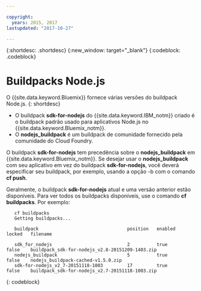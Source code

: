 ```yaml
---

copyright:
  years: 2015, 2017
lastupdated: "2017-10-27"

---
```


{:shortdesc: .shortdesc}
{:new_window: target="_blank"}
{:codeblock: .codeblock}

# Buildpacks Node.js

O {{site.data.keyword.Bluemix}} fornece várias versões do buildpack Node.js.
{: shortdesc}

* O buildpack **sdk-for-nodejs** do {{site.data.keyword.IBM_notm}} criado é o buildpack padrão
usado para aplicativos Node.js no {{site.data.keyword.Bluemix_notm}}.
* O **nodejs_buildpack** é um buildpack de comunidade fornecido pela comunidade do Cloud Foundry.

O buildpack **sdk-for-nodejs** tem precedência sobre o **nodejs_buildpack** em
{{site.data.keyword.Bluemix_notm}}. Se desejar usar o **nodejs_buildpack** com seu aplicativo em vez do buildpack **sdk-for-nodejs**, você deverá especificar seu buildpack, por exemplo, usando a opção -b com o comando **cf push**.

Geralmente, o buildpack **sdk-for-nodejs** atual e uma versão anterior estão disponíveis.  Para ver todos os buildpacks disponíveis, use o comando **cf buildpacks**.  Por exemplo:

```
   cf buildpacks
   Getting buildpacks...

   buildpack                                 position   enabled   locked   filename   

   sdk_for_nodejs                            2          true      false    buildpack_sdk-for-nodejs_v2.8-20151209-1403.zip   
   nodejs_buildpack                          5          true      false    nodejs_buildpack-cached-v1.5.0.zip   
   sdk-for-nodejs_v2_7-20151118-1003         17         true      false    buildpack_sdk-for-nodejs_v2.7-20151118-1003.zip
```
{: codeblock}
